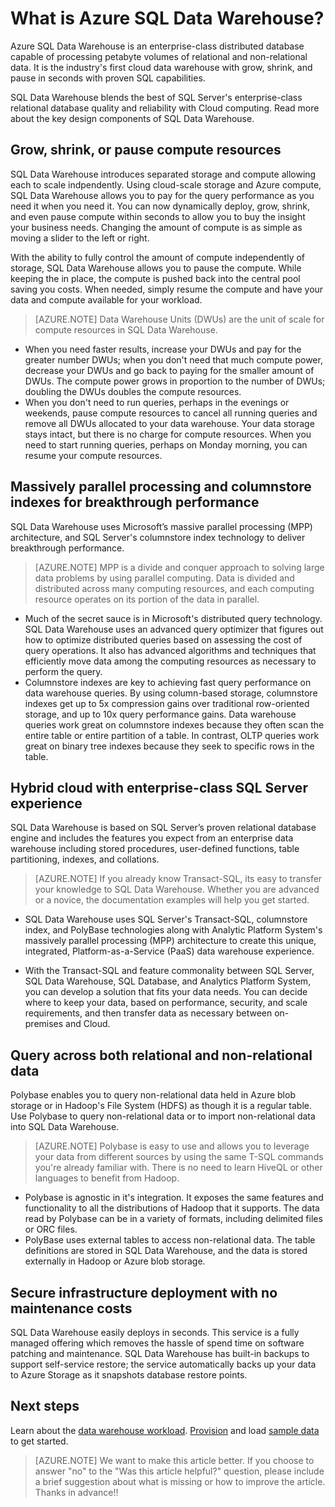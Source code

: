 <properties
   pageTitle="What is Azure SQL Data Warehouse | Microsoft Azure"
   description="Enterprise-class distributed database capable of processing petabyte volumes of relational and non-relational data. It is the industry's first cloud data warehouse with grow, shrink, and pause in seconds."
   services="sql-data-warehouse"
   documentationCenter="NA"
   authors="twounder"
   manager="jhubbard"
   editor=""/>

<tags
   ms.service="sql-data-warehouse"
   ms.devlang="NA"
   ms.topic="article"
   ms.tgt_pltfrm="NA"
   ms.workload="data-services"
   ms.date="10/08/2015"
   ms.author="barbkess;twounder;JRJ@BigBangData.co.uk;"/>


# What is Azure SQL Data Warehouse?

Azure SQL Data Warehouse is an enterprise-class distributed database capable of processing petabyte volumes of relational and non-relational data. It is the industry's first cloud data warehouse with grow, shrink, and pause in seconds with proven SQL capabilities. 

SQL Data Warehouse blends the best of SQL Server's enterprise-class relational database quality and reliability with Cloud computing. Read more about the key design components of SQL Data Warehouse.

## Grow, shrink, or pause compute resources
SQL Data Warehouse introduces separated storage and compute allowing each to scale indpendently. Using cloud-scale storage and Azure compute, SQL Data Warehouse allows you to pay for the query performance as you need it when you need it. You can now dynamically deploy, grow, shrink, and even pause compute within seconds to allow you to buy the insight your business needs. Changing the amount of compute is as simple as moving a slider to the left or right. 

With the ability to fully control the amount of compute independently of storage, SQL Data Warehouse allows you to pause the compute. While keeping the in place, the compute is pushed back into the central pool saving you costs. When needed, simply resume the compute and have your data and compute available for your workload. 

> [AZURE.NOTE] Data Warehouse Units (DWUs) are the unit of scale for compute resources in SQL Data Warehouse. 

- When you need faster results, increase your DWUs and pay for the greater number DWUs; when you don't need that much compute power, decrease your DWUs and go back to paying for the smaller amount of DWUs. The compute power grows in proportion to the number of DWUs; doubling the DWUs doubles the compute resources. 
- When you don't need to run queries, perhaps in the evenings or weekends, pause compute resources to cancel all running queries and remove all DWUs allocated to your data warehouse. Your data storage stays intact, but there is no charge for compute resources. When you need to start running queries, perhaps on Monday morning, you can resume your compute resources. 

## Massively parallel processing and columnstore indexes for breakthrough performance
SQL Data Warehouse uses Microsoft’s massive parallel processing (MPP) architecture, and SQL Server's columnstore index technology to deliver breakthrough performance. 

> [AZURE.NOTE] MPP is a divide and conquer approach to solving large data problems by using parallel computing. Data is divided and distributed across many computing resources, and each computing resource operates on its portion of the data in parallel.

- Much of the secret sauce is in Microsoft's distributed query technology. SQL Data Warehouse uses an advanced query optimizer that figures out how to optimize distributed queries based on assessing the cost of query operations. It also has advanced algorithms and techniques that efficiently move data among the computing resources as necessary to perform the query.
- Columnstore indexes are key to achieving fast query performance on data warehouse queries. By using column-based storage, columnstore indexes get up to 5x compression gains over traditional row-oriented storage, and up to 10x query performance gains. Data warehouse queries work great on columnstore indexes because they often scan the entire table or entire partition of a table. In contrast, OLTP queries work great on binary tree indexes because they seek to specific rows in the table.


## Hybrid cloud with enterprise-class SQL Server experience
SQL Data Warehouse is based on SQL Server’s proven relational database engine and includes the features you expect from an enterprise data warehouse including stored procedures, user-defined functions, table partitioning, indexes, and collations. 

> [AZURE.NOTE] If you already know Transact-SQL, its easy to transfer your knowledge to SQL Data Warehouse.  Whether you are advanced or a novice, the documentation examples will help you get started. 

- SQL Data Warehouse uses SQL Server's Transact-SQL, columnstore index, and PolyBase technologies along with Analytic Platform System's massively parallel processing (MPP) architecture to create this unique, integrated, Platform-as-a-Service (PaaS) data warehouse experience.  

- With the Transact-SQL and feature commonality between SQL Server, SQL Data Warehouse, SQL Database, and Analytics Platform System, you can develop a solution that fits your data needs. You can decide where to keep your data, based on performance, security, and scale requirements, and then transfer data as necessary between on-premises and Cloud.


## Query across both relational and non-relational data
Polybase enables you to query non-relational data held in Azure blob storage or in Hadoop's File System (HDFS) as though it is a regular table. Use Polybase to query non-relational data or to import non-relational data into SQL Data Warehouse.

> [AZURE.NOTE] Polybase is easy to use and allows you to leverage your data from different sources by using the same T-SQL commands you're already familiar with. There is no need to learn HiveQL or other languages to benefit from Hadoop.

- Polybase is agnostic in it's integration. It exposes the same features and functionality to all the distributions of Hadoop that it supports. The data read by Polybase can be in a variety of formats, including delimited files or ORC files.
- PolyBase uses external tables to access non-relational data.  The table definitions are stored in SQL Data Warehouse, and the data is stored externally in Hadoop or Azure blob storage.


## Secure infrastructure deployment with no maintenance costs
SQL Data Warehouse easily deploys in seconds. This service is a fully managed offering which removes the hassle of spend time on software patching and maintenance. SQL Data Warehouse has built-in backups to support self-service restore; the service automatically backs up your data to Azure Storage as it snapshots database restore points.


## Next steps
Learn about the [data warehouse workload].
[Provision] and load [sample data] to get started.

>[AZURE.NOTE] We want to make this article better. If you choose to answer "no" to the "Was this article helpful?" question, please include a brief suggestion about what is missing or how to improve the article. Thanks in advance!!

<!--Image references-->

<!--Article references-->
[data warehouse workload]: ./sql-data-warehouse-overview-workload.md
[sample data]: ./sql-data-warehouse-get-started-load-samples.md 
[Provision]: ./sql-data-warehouse-get-started-provision.md 

<!--MSDN references-->

<!--Other Web references-->
